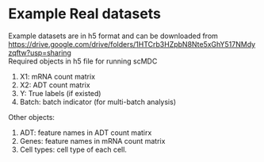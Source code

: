 # Example Real datasets
Example datasets are in h5 format and can be downloaded from https://drive.google.com/drive/folders/1HTCrb3HZpbN8Nte5xGhY517NMdyzqftw?usp=sharing  
Required objects in h5 file for running scMDC
1) X1: mRNA count matrix
2) X2: ADT count matrix
3) Y: True labels (if existed)
4) Batch: batch indicator (for multi-batch analysis)

Other objects:
1) ADT: feature names in ADT count matirx
2) Genes: feature names in mRNA count matrix
3) Cell types: cell type of each cell.
